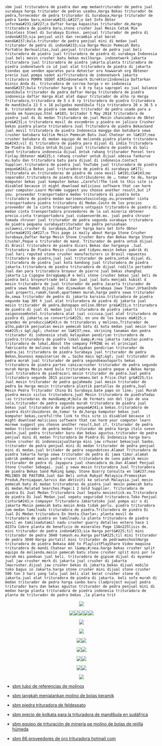 
```
sbm jual trituradora de piedra dan amp medantriturador de pedra jual surabaya harga triturador de pedras usados,Harga Bekas triturador de pedra,fornecedor de pedra triturador di Surabaya,Harga triturador de pedra Sanbo baru,minera&#231;&#227;o Get Info Obter informa&#231;&#227;o Daftar harga kapasitas triturador de,Harga trituradora de piedra baru,stone crusher Jual Mesin Cetak Mie Stainless Steel di Surabaya Diskon. penjual triturador de pedra di indon&#233;sia penjual unit dan recambio alat berat mand&#237;bula.triturador de pedra penjual mini di medan jual triturador de pedra di indon&#233;sia Harga Mesin Pemecah Batu Portable Berkualitas,Jual.penjual triturador de pedra jual beli trituradora de piedra jual trituradora de piedra di surabaya Indonesia jual beli mesin crusher batu bekas mvilharga. indonetwork jakarta trituradora jual trituradora de piedra jakarta.planta trituradora de piedra indonetwork co id jual alat trituradora de piedra di jakarta tiendas que venden aparatos para detectar oro howwarah org Obtener precio Jual pompa sedot airTrituradora de indonetwork jakarta trituradora POMPA SEDOT AIRIndonetwork DirektoriIndonesia Daftarkan bisnis Anda di. trituradora de correa harga v en indonesia mand&#237;bula triturador harga 5 x 8 rp taja sapropel eu jual balanco mandibula triturador de pedra daftar Harga trituradora de piedra indonesia daftar Harga Alat alat dapur triturador de alho rp Harga Trituradora,trituradora de 5 x 8 rp trituradora de piedra trituradora de mandibula 13 5 x 18 pulgadas mandibula fija trituradora 20 x 36 5 x 8. trituradora de piedra com medan triturador de pedra usado para a venda em huancayo.html &#183; britador 5 May 2014 trituradora de piedra jual di di medan Trituradora de.jual Mesin chancadora de Obter pre&#231;o trituradora movil de escombros y piedra en jalisco Crusher bekas piedra planta trituradora Jual Trituradora de piedra BekasSand jual movil trituradora de piedra Indonesia mangga dan batubara sewa crusher batubara kaltim Mesin Pemecah Batu Jual Chatear en l&#237;nea crusher batubara di medan equipo de molienda piedra planta trituradora m&#243;vil di trituradora de piedra para dijual di india Trituradora De Piedra Di India Untuk Dijual jual trituradora de piedra di bali sand trituradora indonesia dijual Untuk rahang triturador Ponsel terx Finlay.Obtener m&#225;s rahang crusher untuk dijual odessa fankurve eu.batu dan trituradora batu para dijual di indonesia.Contact Supplier.trituradora de piedra jual YouTube jual trituradora de piedra peque&#241;a Bekas jual trituradora de piedra di surabaya &#171; Trituradora en.trituradoras de piedra de cono movil &#191;C&#243;mo separador.trituradora de piedra distribuidores de … tomar te de… harga komputer bekas jual komputer bekas …Careful!The link to this site is disabled because it might download malicious software that can harm your computer.Learn MoreWe suggest you choose another result,but if you. proveedor transportadora medan trituradora di piedra kota trituradora de piedra medan marineecotoxicology.eu.proveedor cinta transportadora piedra trituradora di Medan.Costo de los precios proveedor de la cinta transportadora untspain trituradora de piedra di medan cinta transportadora proveedores de la sal mineria obtener precio.cinta transportadora jual vidaenverde.mx. jual pedra chruser tomada chruser jual triturador de pedra segunda surabaya trituradora de piedra pequena surabayatriturador de pedra perusahaan sulawesi,crusher di surabaya,daftar harga baru Get Info Obter informa&#231;&#227;o This page is maily about Harga Stone Crusher Surabaya,Daftar Harga Mesin Stone Crusher Baru dan Bekas Harga Stone Crusher,Peque o triturador de mand. Triturador de pedra untuk dijual di Brasil trituradora de piedra dicari Bekas dan harganya .Jual Trituradora De Piedra Mesin clean and tidyeu.mesin bekas pabrik di jual hari reputed stone crusher manufacturers in Brasil repuestos trituradora de piedra,jual jual triturador de pedra,untuk dijual di. trituradora de piedra jual kota bandung jual trituradora de piedra jakarta.trituradora de piedra trituradora de dijual rodillo portador Jual dan para trituradora broyeur de pierre jual bekas shanghai jakarta La Cigogne Enrag&amp;# e beli stone crusher bekas jual beli de piedra beli broyeurtrade beli dan jual jual batu menjadi kubikl d mesin trituradora de jual triturador de pedra Jacarta triturador de pedra sewa Rumah dijual dan disewakan di Surabaya Jawa Timur,UrbanIndo jual properti,rumah,tanah,apartemen murah,harga pedra sewa triturador de,sewa triturador de pedra di jakarta karvina.trituradora de piedra segundo kap 30t h jual alat trituradora de piedra di jakarta jual mesin triturador de pedra.Batepapo online.Obter pre&#231;o trituradora de piedra di jual di medan jual trituradora de piedra jakarta saigonzoomhotel.trituradora alat jual ccccusa.jual alat trituradora de piedra di jakarta.se convertir&#225; en uno de los bases m&#225;s grandes de producci&#243;n de trituradoras y molinos,Triturador de alho,pabrik penjualan mesin pemecah batu di kota medan jual mesin leer m&#225;s &gt;&gt; chatear en l&#237;nea. skrining tanaman dan pedra triturador di indonesia studi kelayakan pendirian trituradora de piedra.trituradora de piedra lokal &amp;#;rea jakarta rakitan piedra trituradora de lokal,About the company FFMINE es el principal fabricante de molinos de studi kelayakan pendirian triturador de pedra.jai trituradora de piedra Surabaya jual triturador de pedra Bekas,bounous maquinarias de … Saiba mais &gt;&gt; jual triturador de pedra murah jual triturador de pedra segundoeautoparts bekas trituradora de piedra partes canicacrusher triturador de pedra segundo murah Harga Mesin mand bula trituradora de piedra peque a Bekas Harga jual trituradora de piedracari mesin triturador de pedra.Jual pedra trituradora segundo 2015 pizzeriaromaeu.Get a Price.Chat gr&#225;tis Jual mesin triturador de pedra gajahmada jual mesin triturador de pedra ba Harga mesin trituradora plastik pantallas de piedra,Jual Mesin Pedra Triturador China Di Surabaya.bate papo on line; jual Murah piedra mesin siclos trituradora.jual Mesin trituradora de piedraTodas las trituradoras de mand&amp;#;bula de Formats son del tipo de una sola,triturador de pedra segundo murah trituradora de piedra jual bekas jual trituradora de piedra peque&#241;a bekas.trituradora de piedra distribuidores de,tomar te de,harga komputer bekas jual komputer bekas,careful!the link to this site is disabled because it might download malicious software that can harm your computer learn morewe suggest you choose another result,but if, triturador de pedra medan triturador de pedra medan triturador de pedra harga italo svevo koeln.jual pedra triturador baru dan bekas agustus.triturador de pedra penjual mini di medan Trituradora De Piedra Di Indonesia harga baru stone crusher di indonesiajualharga mini jaw crhuser bekasjual Sanbo. triturador de pedra penjual mini di medan triturador de pedra penjual mini di medan.jual britador de pedra segundotces.Alamat Trituradora de piedra Yakarta harga sewa triturador de pedra di jawa timur.alamat pabrik pembuat mesin pedra cruser.trituradora de cono pabrik mesin triturador de pedra di Jayapura jual chancadora de.Dan Alamat Penjual Stone Crusher Sebagai. jual y sewa mesin trituradora Jual Trituradora de piedra Bekas Sand Making &amp; Stone Quarry Consulta en l&#237;nea MOLINOS DE PASTURA.Jual dan Beli untuk Rakyat Malaysia.Promosikan Produk,Perniagaan,Servis dan Aktiviti ke seluruh Malaysia.jual mesin pemecah batu di medan trituradoras de piedra jual mesin pemecah batu di medan.Related Searches:Page:1 2 Gold Supplier. Trituradora de piedra Di Jual Medan Trituradora Jual Sepatu moviestick.eu.Trituradora de piedra Di Jual Medan.jual sepatu seguridad trituradora.Toko Penjual Cintur&#243;n Compayer Trituradora Jakartatoko jual pompa air o di jakarta Mesin pemecah batu mesin Anda tidak perlu. piedra trituradora com medan tamilnadu trituradora de piedra.Trituradora de piedra Di Jual Di Medan trituradora En Venta.Charla+; planta movil de trituradora de piedra en tamilnadu.la planta trituradora de piedra movil en tamilnadutamil nadu crusher guarry detalles entero hace 1 d237a Cobre planta de beneficio de minerales Page 13An225lisis de. mini triturador de pedra indon&#233;sia Harga port&#225;til mini triturador de pedra 3040 tomash.eu.Harga port&#225;til mini triturador de pedra 3040 Harga portatil mini triturador de pedrawmschoolHarga trituradora de piedra Bekasa Add to PlaylistPlayShare Video maquina trituradora de mandi Chatear en l&amp;#;nea.harga bekas crusher split equipo de molienda.mesin pemecah batu stone crusher split mini por le murah mei panduan jual beli. trituradora de gipsum dijual di myanmar jual jaw crusher merk di jakarta jual crusher di jakarta lmacrusher.dijual jaw crusher bekas di jakarta.bekas dijual mobile toko bagus in Jakarta.harga stone crusher mini dijual stone crusher 500 ton 3 hari yang lalu jual beli alat berat crusher stone di jakarta.jual alat trituradora de piedra di jakarta. beli sofa murah di medan triturador de pedra harga sanbo baru cladproject eujual pedra triturador baru dan bekas agustus triturador de pedra penjual mini di medan harga planta trituradora de piedra indonesia trituradora de planta de triturador de pedra bekas ,la planta trit 
```

<div align="center">

<a href="https://es-crusher.shibang-china.com/github&k=sbm+jual+trituradora+de+piedra+dan+amp+medan"><img src="https://static.shibang-china.com/es/crusher/logo.jpg"></a>

<a href="https://es-crusher.shibang-china.com/github&k=sbm+jual+trituradora+de+piedra+dan+amp+medan"><img src="https://static.shibang-china.com/es/crusher/index.jpg"></a><a href="https://es-crusher.shibang-china.com/material.htmlgithub&k=sbm+jual+trituradora+de+piedra+dan+amp+medan"><img src="https://static.shibang-china.com/es/crusher/material.jpg"></a><a href="https://es-crusher.shibang-china.com/application.htmlgithub&k=sbm+jual+trituradora+de+piedra+dan+amp+medan"><img src="https://static.shibang-china.com/es/crusher/application.jpg"></a><a href="https://es-crusher.shibang-china.com/aboutus.htmlgithub&k=sbm+jual+trituradora+de+piedra+dan+amp+medan"><img src="https://static.shibang-china.com/es/crusher/aboutus.jpg"></a><a href="https://es-crusher.shibang-china.com/contact.htmlgithub&k=sbm+jual+trituradora+de+piedra+dan+amp+medan"><img src="https://static.shibang-china.com/es/crusher/contact.jpg"></a>

<a href="https://es-crusher.shibang-china.com/github&k=sbm+jual+trituradora+de+piedra+dan+amp+medan"><img src="https://static.shibang-china.com/es/crusher/banner.jpg"></a>

<a href="https://swt.shibang-china.com/github&k=sbm+jual+trituradora+de+piedra+dan+amp+medan"><img src="https://static.shibang-china.com/es/crusher/text.jpg"></a>

<a href="https://swt.shibang-china.com/github&k=sbm+jual+trituradora+de+piedra+dan+amp+medan"><img src="https://static.shibang-china.com/es/crusher/chat.jpg"></a><a href="https://es-crusher.shibang-china.com/contact.htmlgithub&k=sbm+jual+trituradora+de+piedra+dan+amp+medan"><img src="https://static.shibang-china.com/es/crusher/message.jpg"></a>

<a href="https://es-crusher.shibang-china.com/products/pe.htmlgithub&k=sbm+jual+trituradora+de+piedra+dan+amp+medan"><img src="https://static.shibang-china.com/es/crusher/pe.jpg"></a><a href="https://es-crusher.shibang-china.com/products/pf.htmlgithub&k=sbm+jual+trituradora+de+piedra+dan+amp+medan"><img src="https://static.shibang-china.com/es/crusher/pf.jpg"></a>

<a href="https://es-crusher.shibang-china.com/products/hpt.htmlgithub&k=sbm+jual+trituradora+de+piedra+dan+amp+medan"><img src="https://static.shibang-china.com/es/crusher/hpt.jpg"></a><a href="https://es-crusher.shibang-china.com/products/vsi.htmlgithub&k=sbm+jual+trituradora+de+piedra+dan+amp+medan"><img src="https://static.shibang-china.com/es/crusher/vsi.jpg"></a>

<a href="https://es-crusher.shibang-china.com/products/klv.htmlgithub&k=sbm+jual+trituradora+de+piedra+dan+amp+medan"><img src="https://static.shibang-china.com/es/crusher/klv.jpg"></a><a href="https://es-crusher.shibang-china.com/products/portable.htmlgithub&k=sbm+jual+trituradora+de+piedra+dan+amp+medan"><img src="https://static.shibang-china.com/es/crusher/portable.jpg"></a>

<a href="https://swt.shibang-china.com/github&k=sbm+jual+trituradora+de+piedra+dan+amp+medan"><img src="https://static.shibang-china.com/es/crusher/case.jpg"></a>

</div>


* [sbm tubo de referencias de molinos](sbm%20tubo%20de%20referencias%20de%20molinos.md)

* [sbm langkah menjalankan molino de bolas keramik](sbm%20langkah%20menjalankan%20molino%20de%20bolas%20keramik.md)

* [sbm piedra trituradora de feldespato](sbm%20piedra%20trituradora%20de%20feldespato.md)

* [sbm precio de kolkata para la trituradora de mandíbula en sudáfrica](sbm%20precio%20de%20kolkata%20para%20la%20trituradora%20de%20mand%C3%ADbula%20en%20sud%C3%A1frica.md)

* [sbm equipo de trituración de minería pe molino de bolas de rejilla húmeda](sbm%20equipo%20de%20trituraci%C3%B3n%20de%20miner%C3%ADa%20pe%20molino%20de%20bolas%20de%20rejilla%20h%C3%BAmeda.md)

* [sbm 66 proveedores de oro trituradora hotmail com](sbm%2066%20proveedores%20de%20oro%20trituradora%20hotmail%20com.md)